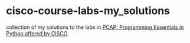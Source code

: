 # cisco-course-labs-my_solutions
collection of my solutions to the labs in [PCAP: Programming Essentials in Python offered by CISCO](https://www.netacad.com/courses/programming/pcap-programming-essentials-python)
